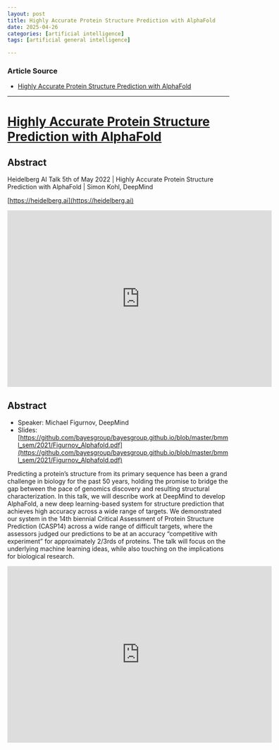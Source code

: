 ```yaml
---
layout: post
title: Highly Accurate Protein Structure Prediction with AlphaFold 
date: 2025-04-26
categories: [artificial intelligence]
tags: [artificial general intelligence]

---
```


### Article Source


* [Highly Accurate Protein Structure Prediction with AlphaFold](https://www.youtube.com/watch?v=tTN0MM2CQLU)

---


# [Highly Accurate Protein Structure Prediction with AlphaFold](https://www.youtube.com/watch?v=tTN0MM2CQLU)


## Abstract

Heidelberg AI Talk 5th of May 2022 | Highly Accurate Protein Structure Prediction with AlphaFold | Simon Kohl, DeepMind


[https://heidelberg.ai](https://heidelberg.ai)


<iframe width="600" height="400" src="https://www.youtube.com/embed/tTN0MM2CQLU?si=8_O5sFyhyNBo7plE" title="YouTube video player" frameborder="0" allow="accelerometer; autoplay; clipboard-write; encrypted-media; gyroscope; picture-in-picture; web-share" referrerpolicy="strict-origin-when-cross-origin" allowfullscreen></iframe>


## Abstract
* Speaker: Michael Figurnov, DeepMind
* Slides: [https://github.com/bayesgroup/bayesgroup.github.io/blob/master/bmml_sem/2021/Figurnov_Alphafold.pdf](https://github.com/bayesgroup/bayesgroup.github.io/blob/master/bmml_sem/2021/Figurnov_Alphafold.pdf)

Predicting a protein’s structure from its primary sequence has been a grand challenge in biology for the past 50 years, holding the promise to bridge the gap between the pace of genomics discovery and resulting structural characterization. In this talk, we will describe work at DeepMind to develop AlphaFold, a new deep learning-based system for structure prediction that achieves high accuracy across a wide range of targets.  We demonstrated our system in the 14th biennial Critical Assessment of Protein Structure Prediction (CASP14) across a wide range of difficult targets, where the assessors judged our predictions to be at an accuracy “competitive with experiment” for approximately 2/3rds of proteins. The talk will focus on the underlying machine learning ideas, while also touching on the implications for biological research.

<iframe width="600" height="400" src="https://www.youtube.com/embed/hOtH5AAUWGA?si=2Fuw6UmGXkNRomJR" title="YouTube video player" frameborder="0" allow="accelerometer; autoplay; clipboard-write; encrypted-media; gyroscope; picture-in-picture; web-share" referrerpolicy="strict-origin-when-cross-origin" allowfullscreen></iframe>